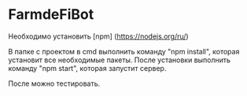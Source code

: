 # FarmdeFiBot

Необходимо установить [npm] (https://nodejs.org/ru/)

В папке с проектом в cmd выполнить команду "npm install", которая установит все необходимые пакеты.
После установки выполнить команду "npm start", которая запустит сервер. 

После можно тестировать.
